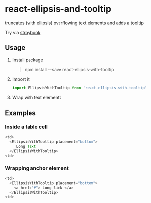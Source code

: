 # react-ellipsis-and-tooltip

truncates (with ellipsis) overflowing text elements and adds a tooltip

Try via [stroybook](https://amirfefer.github.io/react-ellipsis-with-tooltip/
)

## Usage

1. Install package
   > npm install --save react-ellipsis-with-tooltip

2. Import it

    ```javascript
    import EllipsisWithTooltip from 'react-ellipsis-with-tooltip'
    ```
3. Wrap with text elements

## Examples
### Inside a table cell
```javascript
<td>
  <EllipsisWithTooltip placement="bottom">
     Long Text
  </EllipsisWithTooltip>
<td>      
```

### Wrapping anchor element
```javascript
<td>
  <EllipsisWithTooltip placement="bottom">
    <a href="#"> Long link </a> 
  </EllipsisWithTooltip>
<td>      
```
